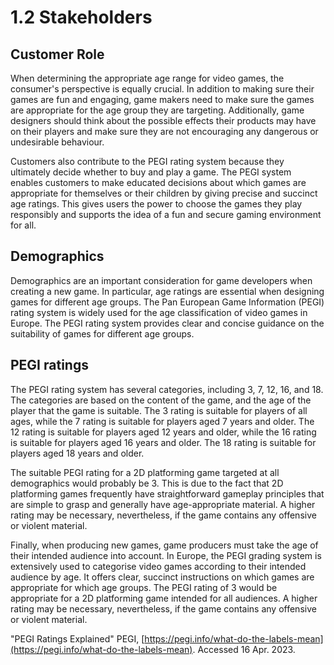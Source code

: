# 1.2 Stakeholders

## Customer Role

When determining the appropriate age range for video games, the consumer's perspective is equally crucial. In addition to making sure their games are fun and engaging, game makers need to make sure the games are appropriate for the age group they are targeting. Additionally, game designers should think about the possible effects their products may have on their players and make sure they are not encouraging any dangerous or undesirable behaviour.

Customers also contribute to the PEGI rating system because they ultimately decide whether to buy and play a game. The PEGI system enables customers to make educated decisions about which games are appropriate for themselves or their children by giving precise and succinct age ratings. This gives users the power to choose the games they play responsibly and supports the idea of a fun and secure gaming environment for all.

## Demographics

Demographics are an important consideration for game developers when creating a new game. In particular, age ratings are essential when designing games for different age groups. The Pan European Game Information (PEGI) rating system is widely used for the age classification of video games in Europe. The PEGI rating system provides clear and concise guidance on the suitability of games for different age groups.

## PEGI ratings

The PEGI rating system has several categories, including 3, 7, 12, 16, and 18. The categories are based on the content of the game, and the age of the player that the game is suitable. The 3 rating is suitable for players of all ages, while the 7 rating is suitable for players aged 7 years and older. The 12 rating is suitable for players aged 12 years and older, while the 16 rating is suitable for players aged 16 years and older. The 18 rating is suitable for players aged 18 years and older.

The suitable PEGI rating for a 2D platforming game targeted at all demographics would probably be 3. This is due to the fact that 2D platforming games frequently have straightforward gameplay principles that are simple to grasp and generally have age-appropriate material. A higher rating may be necessary, nevertheless, if the game contains any offensive or violent material.

Finally, when producing new games, game producers must take the age of their intended audience into account. In Europe, the PEGI grading system is extensively used to categorise video games according to their intended audience by age. It offers clear, succinct instructions on which games are appropriate for which age groups. The PEGI rating of 3 would be appropriate for a 2D platforming game intended for all audiences. A higher rating may be necessary, nevertheless, if the game contains any offensive or violent material.





"PEGI Ratings Explained" PEGI, [https://pegi.info/what-do-the-labels-mean](https://pegi.info/what-do-the-labels-mean). Accessed 16 Apr. 2023.





